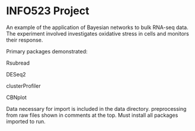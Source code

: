 # INFO523 Project

An example of the application of Bayesian networks to bulk RNA-seq data.  The experiment involved investigates oxidative stress in cells and monitors their response.

Primary packages demonstrated:

Rsubread

DESeq2

clusterProfiler

CBNplot

Data necessary for import is included in the data directory. preprocessing from raw files shown in comments at the top. Must install all packages imported to run.
